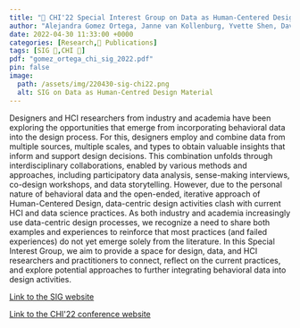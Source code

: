 ```yaml
---
title: "📜 CHI'22 Special Interest Group on Data as Human-Centered Design Material"
author: "Alejandra Gomez Ortega, Janne van Kollenburg, Yvette Shen, Dave Murray-Rust, Dajana Nedić, Juan Carlos Jimenez, Wo Meijer, Pranshu Kumar Kumara Chaudhary, **Jacky Bourgeois**"
date: 2022-04-30 11:33:00 +0000
categories: [Research,📜 Publications]
tags: [SIG 📗,CHI 🎯]
pdf: "gomez_ortega_chi_sig_2022.pdf"
pin: false
image:
  path: /assets/img/220430-sig-chi22.png
  alt: SIG on Data as Human-Centred Design Material
---
```



Designers and HCI researchers from industry and academia have been exploring the opportunities that emerge from incorporating behavioral data into the design process. For this, designers employ and combine data from multiple sources, multiple scales, and types to obtain valuable insights that inform and support design decisions. This combination unfolds through interdisciplinary collaborations, enabled by various methods and approaches, including participatory data analysis, sense-making interviews, co-design workshops, and data storytelling. However, due to the personal nature of behavioral data and the open-ended, iterative approach of Human-Centered Design, data-centric design activities clash with current HCI and data science practices. As both industry and academia increasingly use data-centric design processes, we recognize a need to share both examples and experiences to reinforce that most practices (and failed experiences) do not yet emerge solely from the literature. In this Special Interest Group, we aim to provide a space for design, data, and HCI researchers and practitioners to connect, reflect on the current practices, and explore potential approaches to further integrating behavioral data into design activities.

[Link to the SIG website](https://datacentricdesign.org)

[Link to the CHI'22 conference website](https://doi.org/10.1145/3491101.3516403)